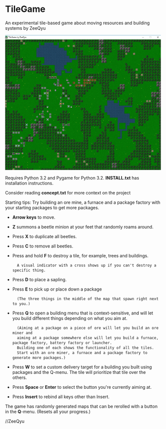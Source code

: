 TileGame
========
An experimental tile-based game about moving resources and building systems by ZeeQyu

![Screenshot of the game](screenshot.jpg)

Requires Python 3.2 and Pygame for Python 3.2.
**INSTALL.txt** has installation instructions.

Consider reading **concept.txt** for more context on the project

Starting tips: Try building an ore mine, a furnace and a package factory with your starting packages to
    get more packages. 

- **Arrow keys** to move.

- **Z** summons a beetle minion at your feet that randomly roams around.
- Press **X** to duplicate all beetles.
- Press **C** to remove all beetles.
- Press and hold **F** to destroy a tile, for example, trees and buildings.
 
        A visual indicator with a cross shows up if you can't destroy a specific thing.

- Press **D** to place a sapling.
- Press **E** to pick up or place down a package

        (The three things in the middle of the map that spawn right next to you.)

- Press **Q** to open a building menu that is context-sensitive, and will let you build different
    things depending on what you aim at.

        (Aiming at a package on a piece of ore will let you build an ore miner and
        aiming at a package somewhere else will let you build a furnace, package factory, battery factory or launcher.
        Building one of each shows the functionality of all the tiles.
        Start with an ore miner, a furnace and a package factory to generate more packages.)
       
- Press **W** to set a custom delivery target for a building you built using packages and the Q-menu.
    The tile will prioritize that tile over the others.
  
- Press **Space** or **Enter** to select the button you're currently aiming at.
- Press **Insert** to rebind all keys other than Insert.

The game has randomly generated maps that can be rerolled with a button in the **Q**-menu. (Resets all your progress.)


//ZeeQyu
